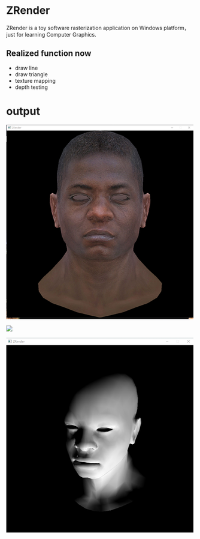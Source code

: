 # ZRender
ZRender is a toy software rasterization application on Windows platform，just for learning Computer Graphics.
## Realized function now
* draw line 
* draw triangle
* texture mapping
* depth testing

# output

![](ZRender\output\texture-mapping.png)

![](ZRender\output\transform.png)

![](ZRender\output\gouraud-shading.png)